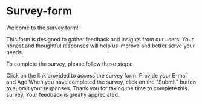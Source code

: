 # Survey-form
Welcome to the survey form!

This form is designed to gather feedback and insights from our users. Your honest and thoughtful responses will help us improve and better serve your needs.

To complete the survey, please follow these steps:

Click on the link provided to access the survey form.
Provide your E-mail and Age
When you have completed the survey, click on the "Submit" button to submit your responses.
Thank you for taking the time to complete this survey. Your feedback is greatly appreciated.
